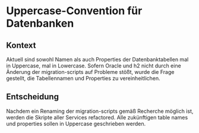 # Uppercase-Convention für Datenbanken

## Kontext

Aktuell sind sowohl Namen als auch Properties der Datenbanktabellen mal in Uppercase, mal in Lowercase.
Sofern Oracle und h2 nicht durch eine Änderung der migration-scripts auf Probleme stößt, wurde die Frage gestellt, die
Tabellennamen und Properties zu vereinheitlichen.

## Entscheidung

Nachdem ein Renaming der migration-scripts gemäß Recherche möglich ist, werden die Skripte aller Services refactored.
Alle zukünftigen table names und properties sollen in Uppercase geschrieben werden.